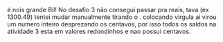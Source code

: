 é nois grande Bil! No desafio 3 não consegui passar pra reais, tava (ex 1300.49) tentei mudar manualmente tirando o . colocando virgula ai virou um numero inteiro desprezando os centavos, por isso todos os saldos na atividade 3 esta em valores redondinhos e nao possui centavos.
